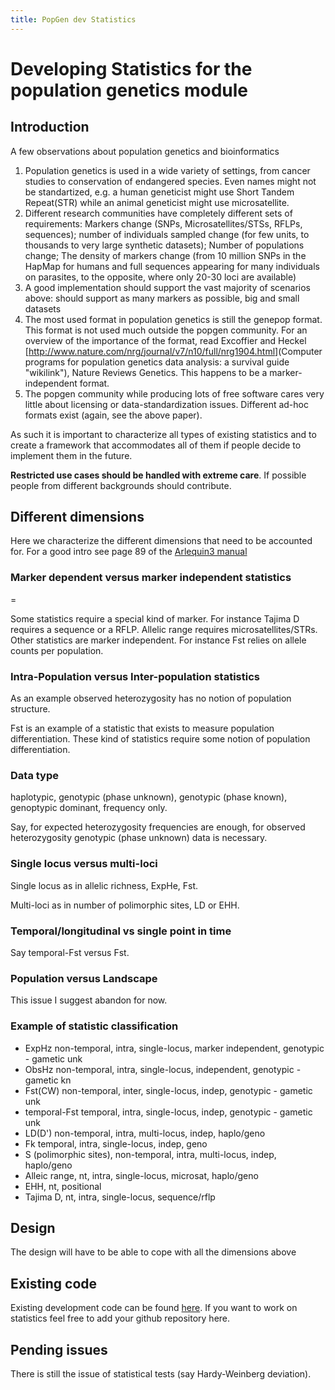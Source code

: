 ```yaml
---
title: PopGen dev Statistics
---
```


Developing Statistics for the population genetics module
========================================================

Introduction
------------

A few observations about population genetics and bioinformatics

1.  Population genetics is used in a wide variety of settings, from
    cancer studies to conservation of endangered species. Even names
    might not be standartized, e.g. a human geneticist might use Short
    Tandem Repeat(STR) while an animal geneticist might use
    microsatellite.
2.  Different research communities have completely different sets of
    requirements: Markers change (SNPs, Microsatellites/STSs, RFLPs,
    sequences); number of individuals sampled change (for few units, to
    thousands to very large synthetic datasets); Number of populations
    change; The density of markers change (from 10 million SNPs in the
    HapMap for humans and full sequences appearing for many individuals
    on parasites, to the opposite, where only 20-30 loci are available)
3.  A good implementation should support the vast majority of scenarios
    above: should support as many markers as possible, big and small
    datasets
4.  The most used format in population genetics is still the genepop
    format. This format is not used much outside the popgen community.
    For an overview of the importance of the format, read Excoffier and
    Heckel
    [<http://www.nature.com/nrg/journal/v7/n10/full/nrg1904.html>](Computer programs for population genetics data analysis: a survival guide "wikilink"),
    Nature Reviews Genetics. This happens to be a marker-independent
    format.
5.  The popgen community while producing lots of free software cares
    very little about licensing or data-standardization issues.
    Different ad-hoc formats exist (again, see the above paper).

As such it is important to characterize all types of existing statistics
and to create a framework that accommodates all of them if people decide
to implement them in the future.

**Restricted use cases should be handled with extreme care**. If
possible people from different backgrounds should contribute.

Different dimensions
--------------------

Here we characterize the different dimensions that need to be accounted
for. For a good intro see page 89 of the [Arlequin3
manual](http://cmpg.unibe.ch/software/arlequin3/arlequin31.pdf)

### Marker dependent versus marker independent statistics

=

Some statistics require a special kind of marker. For instance Tajima D
requires a sequence or a RFLP. Allelic range requires
microsatellites/STRs. Other statistics are marker independent. For
instance Fst relies on allele counts per population.

### Intra-Population versus Inter-population statistics

As an example observed heterozygosity has no notion of population
structure.

Fst is an example of a statistic that exists to measure population
differentiation. These kind of statistics require some notion of
population differentiation.

### Data type

haplotypic, genotypic (phase unknown), genotypic (phase known),
genoptypic dominant, frequency only.

Say, for expected heterozygosity frequencies are enough, for observed
heterozygosity genotypic (phase unknown) data is necessary.

### Single locus versus multi-loci

Single locus as in allelic richness, ExpHe, Fst.

Multi-loci as in number of polimorphic sites, LD or EHH.

### Temporal/longitudinal vs single point in time

Say temporal-Fst versus Fst.

### Population versus Landscape

This issue I suggest abandon for now.

### Example of statistic classification

-   ExpHz non-temporal, intra, single-locus, marker independent,
    genotypic - gametic unk
-   ObsHz non-temporal, intra, single-locus, independent, genotypic -
    gametic kn
-   Fst(CW) non-temporal, inter, single-locus, indep, genotypic -
    gametic unk
-   temporal-Fst temporal, intra, single-locus, indep, genotypic -
    gametic unk
-   LD(D') non-temporal, intra, multi-locus, indep, haplo/geno
-   Fk temporal, intra, single-locus, indep, geno
-   S (polimorphic sites), non-temporal, intra, multi-locus, indep,
    haplo/geno
-   Alleic range, nt, intra, single-locus, microsat, haplo/geno
-   EHH, nt, positional
-   Tajima D, nt, intra, single-locus, sequence/rflp

Design
------

The design will have to be able to cope with all the dimensions above

Existing code
-------------

Existing development code can be found
[here](http://github.com/tiagoantao/biopython-popgen-test/tree/stats).
If you want to work on statistics feel free to add your github
repository here.

Pending issues
--------------

There is still the issue of statistical tests (say Hardy-Weinberg
deviation).
